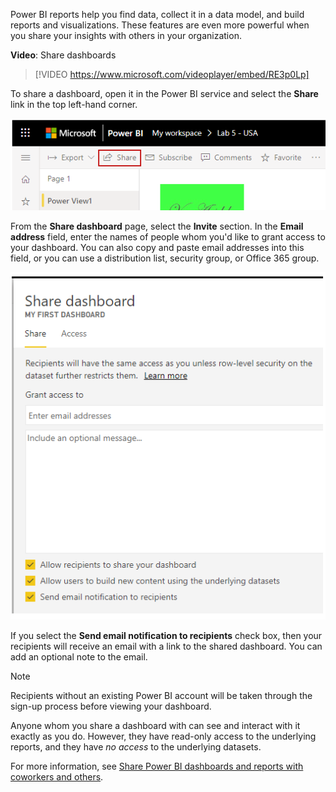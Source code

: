 Power BI reports help you find data, collect it in a data model, and build reports and visualizations. These features are even more powerful when you share your insights with others in your organization.

**Video**: Share dashboards
> [!VIDEO https://www.microsoft.com/videoplayer/embed/RE3p0Lp]

To share a dashboard, open it in the Power BI service and select the **Share** link in the top left-hand corner.

![Screenshot of the "Share" link in the Power BI service.](../media/06-power-bi-share.png)

From the **Share dashboard** page, select the **Invite** section. In the **Email address** field, enter the names of people whom you'd like to grant access to your dashboard. You can also copy and paste email addresses into this field, or you can use a distribution list, security group, or Office 365 group.

![Screenshot of the "Share dashboard" dialog.](../media/06-power-bi-share-dashboard.png)

If you select the **Send email notification to recipients** check box, then your recipients will receive an email with a link to the shared dashboard. You can add an optional note to the email.

> [!NOTE]
> Recipients without an existing Power BI account will be taken through the sign-up process before viewing your dashboard.
> 
> 

Anyone whom you share a dashboard with can see and interact with it exactly as you do. However, they have read-only access to the underlying reports, and they have *no access* to the underlying datasets.


For more information, see [Share Power BI dashboards and reports with coworkers and others](https://docs.microsoft.com/power-bi/service-share-dashboards).
